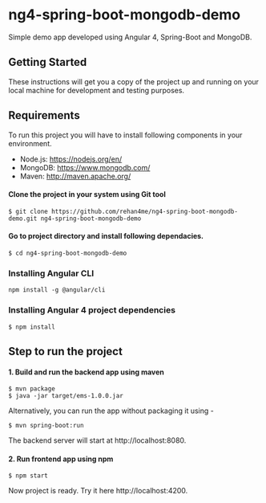 # ng4-spring-boot-mongodb-demo

Simple demo app developed using Angular 4, Spring-Boot and MongoDB.

## Getting Started
These instructions will get you a copy of the project up and running on your local machine for development and testing purposes.

## Requirements
To run this project you will have to install following components in your environment.

- Node.js: https://nodejs.org/en/
- MongoDB: https://www.mongodb.com/
- Maven: http://maven.apache.org/

#### Clone the project in your system using Git tool

```
$ git clone https://github.com/rehan4me/ng4-spring-boot-mongodb-demo.git ng4-spring-boot-mongodb-demo
```

#### Go to project directory and install following dependacies.

```
$ cd ng4-spring-boot-mongodb-demo
```

### Installing Angular CLI

```
npm install -g @angular/cli
```

### Installing Angular 4 project dependencies

```
$ npm install
```


## Step to run the project
#### 1. Build and run the backend app using maven

```
$ mvn package 
$ java -jar target/ems-1.0.0.jar
```
Alternatively, you can run the app without packaging it using -
```
$ mvn spring-boot:run
```
The backend server will start at http://localhost:8080.

#### 2. Run frontend app using npm 

```
$ npm start
```

Now project is ready. Try it here http://localhost:4200.
